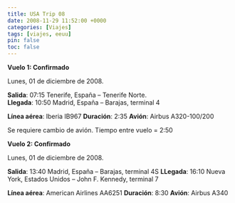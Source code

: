 ```yaml
---
title: USA Trip 08
date: 2008-11-29 11:52:00 +0000
categories: [Viajes]
tags: [viajes, eeuu]
pin: false
toc: false
---
```

**Vuelo 1: Confirmado**

Lunes, 01 de diciembre de 2008.

**Salida**: 07:15 Tenerife, España – Tenerife Norte.   
**Llegada**: 10:50 Madrid, España – Barajas, terminal 4

**Línea aérea**: Iberia IB967
**Duración**: 2:35
**Avión**: Airbus A320-100/200

Se requiere cambio de avión. Tiempo entre vuelo = 2:50

**Vuelo 2: Confirmado**

Lunes, 01 de diciembre de 2008.

**Salida**: 13:40 Madrid, España – Barajas, terminal 4S
**LLegada**: 16:10 Nueva York, Estados Unidos – John F. Kennedy, terminal 7

**Línea aérea**: American Airlines AA6251
**Duración**: 8:30
**Avión**: Airbus A340
